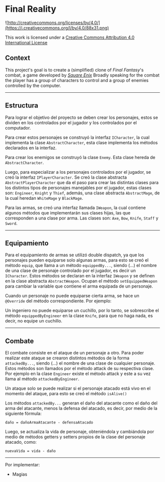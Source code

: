 Final Reality
=============

![http://creativecommons.org/licenses/by/4.0/](https://i.creativecommons.org/l/by/4.0/88x31.png)

This work is licensed under a 
[Creative Commons Attribution 4.0 International License](http://creativecommons.org/licenses/by/4.0/)

Context
-------

This project's goal is to create a (simplified) clone of _Final Fantasy_'s combat, a game developed
by [_Square Enix_](https://www.square-enix.com)
Broadly speaking for the combat the player has a group of characters to control and a group of 
enemies controlled by the computer.

---

Estructura
-------

Para lograr el objetivo del proyecto se deben crear los personajes, estos se dividen en los
controlados por el jugador y los controlados por el computador.

Para crear estos personajes se construyó la interfaz ``ICharacter``, la cual implementa la clase
``AbstractCharacter``, esta clase implementa los métodos declarados en la interfaz.

Para crear los enemigos se construyó la clase ``Enemy``. Esta clase hereda de ``AbstractCharacter``.

Luego, para especializar a los personajes controlados por el jugador, se creó la interfaz
``IPlayerCharacter``. Se creó la clase abstracta ``AbstractPlayerCharacter`` que da el paso para crear
las distintas clases para los distintos tipos de personajes manejables por el jugador, estas
clases son: ``Engineer``, ``Knight`` y ``Thief``, además, una clase abstracta ``AbstractMage``,
de la cual heredan ``WhiteMage`` y ``BlackMage``.

Para las armas, se creó una interfaz llamada ``IWeapon``, la cual contiene algunos métodos que
implementarán sus clases hijas, las que corresponden a una clase por arma. Las clases son:
``Axe``, ``Bow``, ``Knife``, ``Staff`` y ``Sword``.

---

Equipamiento
------------

Para el equipamiento de armas se utilizó double dispatch, ya que los personajes pueden equiparse
solo algunas armas, para esto se creó el método ``equip``, que llama a un método ``equippedBy...``,
siendo (...) el nombre de una clase de personaje controlado por el jugador, es decir un ``ICharacter``.
Estos métodos se declaran en la interfaz ``IWeapon`` y se definen en la clase abstracta ``AbstractWeapon``.
Ocupan el método ``setEquippedWeapon`` para cambiar la variable que contiene el arma equipada de un personaje.

Cuando un personaje no puede equiparse cierta arma, se hace un ``@Override`` del método
correspondiente. Por ejemplo:

Un ingeniero no puede equiparse un cuchillo, por lo tanto, se sobrescribe el método ``equippedByEngineer``
en la clase ``Knife``, para que no haga nada, es decir, no equipe un cuchillo.

---

Combate
-------

El combate consiste en el ataque de un personaje a otro. Para poder realizar este ataque se crearon
distintos métodos de la forma ``attackedBy...``, siendo (...) el nombre de una clase de cualquier personaje.
Estos métodos son llamados por el método attack de su respectiva clase. Por ejemplo en la clase
``Engineer`` existe el método attack y este a su vez llama al método ``attackedByEngineer``.

Un ataque solo se puede realizar si el personaje atacado está vivo en el momento del ataque,
para esto se creó el método ``isAlive()``

Los métodos ``attackedBy...`` generan el daño del atacante como el daño del arma del atacante, menos
la defensa del atacado, es decir, por medio de la siguiente fórmula:

``daño = dañoArmaAtacante - defensaAtacado``

Luego, se actualiza la vida de personaje, obteniéndola y cambiándola por medio de métodos
getters y setters propios de la clase del personaje atacado, como:

``nuevaVida = vida - daño``

---



Por implementar:

- Magias